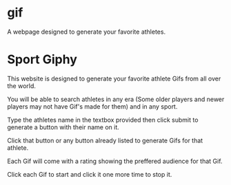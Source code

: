 # gif
A webpage designed to generate your favorite athletes. 

<h1>Sport Giphy</h1>
<p>This website is designed to generate your favorite athlete Gifs from all over the world. </p>
<p>You will be able to search athletes in any era (Some older players and newer players may not have Gif's made for them) and in any sport.</p>
<p> Type the athletes name in the textbox provided then click submit to generate a button with their name on it. </p>
<p>Click that button or any button already listed to generate Gifs for that athlete. </p> 
<p>Each Gif will come with a rating showing the preffered audience for that Gif. </p>
<p>Click each Gif to start and click it one more time to stop it. </p>
